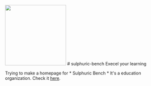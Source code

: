 <img src="https://github.com/Sulphuric-Bench/SB-Ambassador/blob/main/SB.png" width="200px">
# sulphuric-bench
Execel your learning


Trying to make a homepage for * Sulphuric Bench *
It's a education organization. 
Check it [here](https://sulphuric-bench.netlify.app).
